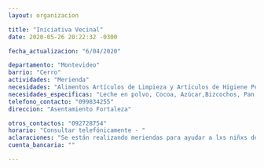 ```yaml
---
layout: organizacion

title: "Iniciativa Vecinal"
date: 2020-05-26 20:22:32 -0300

fecha_actualizacion: "6/04/2020"

departamento: "Montevideo"
barrio: "Cerro"
actividades: "Merienda"
necesidades: "Alimentos Artículos de Limpieza y Artículos de Higiene Personal"
necesidades_especificas: "Leche en polvo, Cocoa, Azúcar,Bizcochos, Pan, Galletas, Dulces y Mermeladas, Fruta"
telefono_contacto: "099834255"
direccion: "Asentamiento Fortaleza"

otros_contactos: "092728754"
horario: "Consultar telefónicamente - "
aclaraciones: "Se están realizando meriendas para ayudar a lxs niñxs del asentamiento Fortaleza brindándoles una merienda diaria."
cuenta_bancaria: ""

---
```

